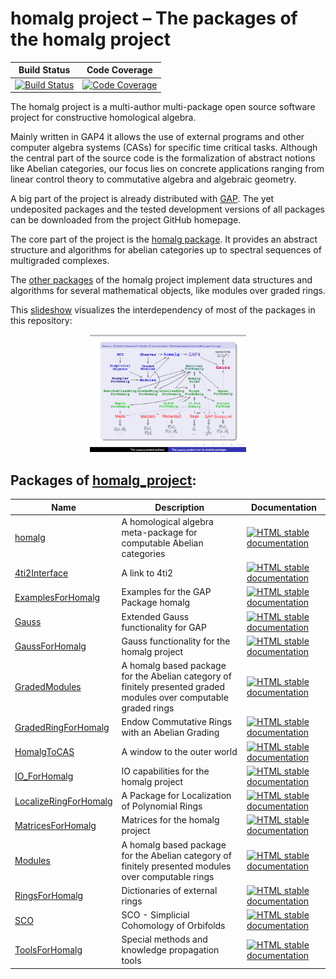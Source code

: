 <!-- BEGIN HEADER -->
# homalg project – The packages of the homalg project

| Build Status | Code Coverage |
| ------------ | ------------- |
| [![Build Status][tests-img]][tests-url] | [![Code Coverage][codecov-img]][codecov-url] |

<!-- END HEADER -->

The homalg project is a multi-author multi-package open source software project for constructive homological algebra.

Mainly written in GAP4 it allows the use of external programs and other computer algebra systems (CASs) for specific time critical tasks.
Although the central part of the source code is the formalization of abstract notions like Abelian categories, our focus lies on concrete applications ranging from linear control theory to commutative algebra and algebraic geometry.

A big part of the project is already distributed with [GAP](https://www.gap-system.org/). The yet undeposited packages and the tested development versions of all packages can be downloaded from the project GitHub homepage.

The core part of the project is the [homalg package](https://homalg-project.github.io/homalg_project/homalg/). It provides an abstract structure and algorithms for abelian categories up to spectral sequences of multigraded complexes.

The [other packages](https://homalg-project.github.io/homalg_project/) of the homalg project implement data structures and algorithms for several mathematical objects, like modules over graded rings.

This [slideshow](images/homalg-project.pdf) visualizes the interdependency of most of the packages in this repository:

<center>
<a href="https://homalg-project.github.io/docs/homalg_project/homalg_project.pdf" target="_blank"><img src="images/thumb.png" border="0" alt="the
 homalg slideshow" title="the homalg slideshow" /></a>
</center>

<!-- BEGIN FOOTER -->
## Packages of [homalg_project](/../../):
| Name | Description | Documentation |
| ---- | ----------- | ------------- |
| [homalg](homalg) | A homological algebra meta-package for computable Abelian categories | [![HTML stable documentation][docs-homalg-img]][docs-homalg-url] |
| [4ti2Interface](4ti2Interface) | A link to 4ti2 | [![HTML stable documentation][docs-4ti2Interface-img]][docs-4ti2Interface-url] |
| [ExamplesForHomalg](ExamplesForHomalg) | Examples for the GAP Package homalg | [![HTML stable documentation][docs-ExamplesForHomalg-img]][docs-ExamplesForHomalg-url] |
| [Gauss](Gauss) | Extended Gauss functionality for GAP | [![HTML stable documentation][docs-Gauss-img]][docs-Gauss-url] |
| [GaussForHomalg](GaussForHomalg) | Gauss functionality for the homalg project | [![HTML stable documentation][docs-GaussForHomalg-img]][docs-GaussForHomalg-url] |
| [GradedModules](GradedModules) | A homalg based package for the Abelian category of finitely presented graded modules over computable graded rings | [![HTML stable documentation][docs-GradedModules-img]][docs-GradedModules-url] |
| [GradedRingForHomalg](GradedRingForHomalg) | Endow Commutative Rings with an Abelian Grading | [![HTML stable documentation][docs-GradedRingForHomalg-img]][docs-GradedRingForHomalg-url] |
| [HomalgToCAS](HomalgToCAS) | A window to the outer world | [![HTML stable documentation][docs-HomalgToCAS-img]][docs-HomalgToCAS-url] |
| [IO_ForHomalg](IO_ForHomalg) | IO capabilities for the homalg project | [![HTML stable documentation][docs-IO_ForHomalg-img]][docs-IO_ForHomalg-url] |
| [LocalizeRingForHomalg](LocalizeRingForHomalg) | A Package for Localization of Polynomial Rings | [![HTML stable documentation][docs-LocalizeRingForHomalg-img]][docs-LocalizeRingForHomalg-url] |
| [MatricesForHomalg](MatricesForHomalg) | Matrices for the homalg project | [![HTML stable documentation][docs-MatricesForHomalg-img]][docs-MatricesForHomalg-url] |
| [Modules](Modules) | A homalg based package for the Abelian category of finitely presented modules over computable rings | [![HTML stable documentation][docs-Modules-img]][docs-Modules-url] |
| [RingsForHomalg](RingsForHomalg) | Dictionaries of external rings | [![HTML stable documentation][docs-RingsForHomalg-img]][docs-RingsForHomalg-url] |
| [SCO](SCO) | SCO - Simplicial Cohomology of Orbifolds | [![HTML stable documentation][docs-SCO-img]][docs-SCO-url] |
| [ToolsForHomalg](ToolsForHomalg) | Special methods and knowledge propagation tools | [![HTML stable documentation][docs-ToolsForHomalg-img]][docs-ToolsForHomalg-url] |

[docs-homalg-img]: https://img.shields.io/badge/HTML-stable-blue.svg
[docs-homalg-url]: https://homalg-project.github.io/homalg_project/homalg/doc/chap0_mj.html

[docs-4ti2Interface-img]: https://img.shields.io/badge/HTML-stable-blue.svg
[docs-4ti2Interface-url]: https://homalg-project.github.io/homalg_project/4ti2Interface/doc/chap0_mj.html

[docs-ExamplesForHomalg-img]: https://img.shields.io/badge/HTML-stable-blue.svg
[docs-ExamplesForHomalg-url]: https://homalg-project.github.io/homalg_project/ExamplesForHomalg/doc/chap0_mj.html

[docs-Gauss-img]: https://img.shields.io/badge/HTML-stable-blue.svg
[docs-Gauss-url]: https://homalg-project.github.io/homalg_project/Gauss/doc/chap0_mj.html

[docs-GaussForHomalg-img]: https://img.shields.io/badge/HTML-stable-blue.svg
[docs-GaussForHomalg-url]: https://homalg-project.github.io/homalg_project/GaussForHomalg/doc/chap0_mj.html

[docs-GradedModules-img]: https://img.shields.io/badge/HTML-stable-blue.svg
[docs-GradedModules-url]: https://homalg-project.github.io/homalg_project/GradedModules/doc/chap0_mj.html

[docs-GradedRingForHomalg-img]: https://img.shields.io/badge/HTML-stable-blue.svg
[docs-GradedRingForHomalg-url]: https://homalg-project.github.io/homalg_project/GradedRingForHomalg/doc/chap0_mj.html

[docs-HomalgToCAS-img]: https://img.shields.io/badge/HTML-stable-blue.svg
[docs-HomalgToCAS-url]: https://homalg-project.github.io/homalg_project/HomalgToCAS/doc/chap0_mj.html

[docs-IO_ForHomalg-img]: https://img.shields.io/badge/HTML-stable-blue.svg
[docs-IO_ForHomalg-url]: https://homalg-project.github.io/homalg_project/IO_ForHomalg/doc/chap0_mj.html

[docs-LocalizeRingForHomalg-img]: https://img.shields.io/badge/HTML-stable-blue.svg
[docs-LocalizeRingForHomalg-url]: https://homalg-project.github.io/homalg_project/LocalizeRingForHomalg/doc/chap0_mj.html

[docs-MatricesForHomalg-img]: https://img.shields.io/badge/HTML-stable-blue.svg
[docs-MatricesForHomalg-url]: https://homalg-project.github.io/homalg_project/MatricesForHomalg/doc/chap0_mj.html

[docs-Modules-img]: https://img.shields.io/badge/HTML-stable-blue.svg
[docs-Modules-url]: https://homalg-project.github.io/homalg_project/Modules/doc/chap0_mj.html

[docs-RingsForHomalg-img]: https://img.shields.io/badge/HTML-stable-blue.svg
[docs-RingsForHomalg-url]: https://homalg-project.github.io/homalg_project/RingsForHomalg/doc/chap0_mj.html

[docs-SCO-img]: https://img.shields.io/badge/HTML-stable-blue.svg
[docs-SCO-url]: https://homalg-project.github.io/homalg_project/SCO/doc/chap0_mj.html

[docs-ToolsForHomalg-img]: https://img.shields.io/badge/HTML-stable-blue.svg
[docs-ToolsForHomalg-url]: https://homalg-project.github.io/homalg_project/ToolsForHomalg/doc/chap0_mj.html

[tests-img]: https://github.com/homalg-project/homalg_project/workflows/Tests/badge.svg?branch=master
[tests-url]: https://github.com/homalg-project/homalg_project/actions?query=workflow%3ATests+branch%3Amaster

[codecov-img]: https://codecov.io/gh/homalg-project/homalg_project/branch/master/graph/badge.svg
[codecov-url]: https://codecov.io/gh/homalg-project/homalg_project
<!-- END FOOTER -->
